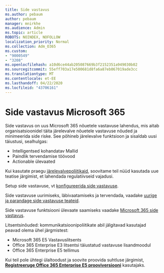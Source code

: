 ```yaml
---
title: Side vastavus
ms.author: pebaum
author: pebaum
manager: mnirkhe
ms.audience: Admin
ms.topic: article
ROBOTS: NOINDEX, NOFOLLOW
localization_priority: Normal
ms.collection: Adm_O365
ms.custom:
- "9000549"
- "3208"
ms.openlocfilehash: a10d6ce44ab205087669b3f2152351a949030b02
ms.sourcegitcommit: 55eff703a17e500681d8fa6a87eb067019ade3cc
ms.translationtype: MT
ms.contentlocale: et-EE
ms.lasthandoff: 04/22/2020
ms.locfileid: "43706161"
---
```

# <a name="communication-compliance-in-microsoft-365"></a>Side vastavus Microsoft 365

Side vastavus on uus Microsoft 365 nõuetele vastavuse lahendus, mis aitab organisatsioonidel täita järelevalve nõuetele vastavuse nõuded ja minimeerida side riske. See põhineb järelevalve funktsioon ja sisaldab uusi täiustusi, sealhulgas:

- Intelligentsed kohandatav Mallid
- Paindlik tervendamise töövood
- Actionable ülevaated

Kui kasutate praegu [järelevalvepoliitikaid](https://docs.microsoft.com/microsoft-365/compliance/supervision-policies), soovitame teil nüüd kasutada uue teatise järgimist, et lahendada regulatiivseid vajadusi.

Setup side vastavuse, vt [konfigureerida side vastavuse](https://docs.microsoft.com/microsoft-365/compliance/communication-compliance-configure).

Side vastavuse uurimiseks, läbivaatamiseks ja tervendada, vaadake [uurige ja parandage side vastavuse teateid](https://docs.microsoft.com/microsoft-365/compliance/communication-compliance-investigate-remediate).

Side vastavuse funktsiooni ülevaate saamiseks vaadake [Microsoft 365 side vastavus](https://docs.microsoft.com/microsoft-365/compliance/communication-compliance).

Litsentsinõuded: kommunikatsioonipoliitikate abil jälgitavad kasutajad peavad olema ühel järgmistest:

- Microsoft 365 E5 Vastavuslitsents
- Office 365 Enterprise E3 litsentsi täiustatud vastavuse lisandmoodul
- Office 365 Enterprise E5 tellimus

Kui teil pole ühtegi ülaltoodust ja soovite proovida suhtluse järgimist, **[Registreeruge Office 365 Enterprise E5 prooviversiooni](https://go.microsoft.com/fwlink/p/?LinkID=698279)** kasutajaks.